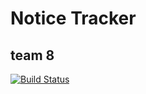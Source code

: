 # Notice Tracker

## team 8

[![Build Status](https://travis-ci.org/swsnu/swpp18-team8.png)](https://travis-ci.org/swsnu/swpp18-team8)
